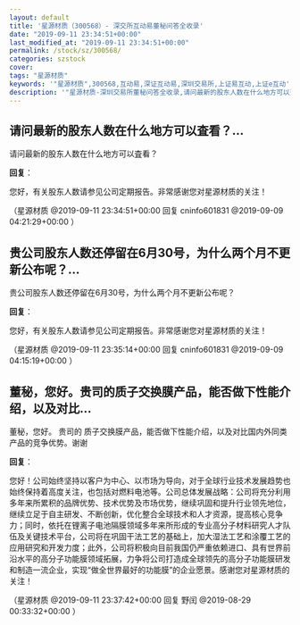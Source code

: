 ```yaml
---
layout: default
title: '星源材质（300568）- 深交所互动易董秘问答全收录'
date: "2019-09-11 23:34:51+00:00"
last_modified_at: "2019-09-11 23:34:51+00:00"
permalink: /stock/sz/300568/
categories: szstock
cover: 
tags: "星源材质"
keywords: '"星源材质",300568,互动易,深证互动易,深圳交易所,上证易互动,上证e互动'
description: '"星源材质-深圳交易所董秘问答全收录,请问最新的股东人数在什么地方可以査看？"'
---
```


## 请问最新的股东人数在什么地方可以査看？...

请问最新的股东人数在什么地方可以査看？

**回复**：

您好，有关股东人数请参见公司定期报告。非常感谢您对星源材质的关注！ 

（星源材质  @2019-09-11 23:34:51+00:00 回复 cninfo601831  @2019-09-09 04:21:29+00:00 ）

## 贵公司股东人数还停留在6月30号，为什么两个月不更新公布呢？...

贵公司股东人数还停留在6月30号，为什么两个月不更新公布呢？

**回复**：

您好，有关股东人数请参见公司定期报告。非常感谢您对星源材质的关注！ 

（星源材质  @2019-09-11 23:35:14+00:00 回复 cninfo601831  @2019-09-09 04:15:19+00:00 ）

## 董秘，您好。贵司的质子交换膜产品，能否做下性能介绍，以及对比...

董秘，您好。 贵司的 质子交换膜产品，能否做下性能介绍，以及对比国内外同类产品的竞争优势。谢谢

**回复**：

您好！公司始终坚持以客户为中心、以市场为导向，对于全球行业技术发展趋势也始终保持着高度关注，也包括对燃料电池等。公司总体发展战略：公司将充分利用多年来所累积的品牌优势、技术优势及市场优势，继续巩固和提升行业领先地位，继续立足于自主研发、不断创新，优化整合全球技术和人才资源，提高核心竞争力；同时，依托在锂离子电池隔膜领域多年来所形成的专业高分子材料研究人才队伍及关键技术平台，公司将在巩固干法工艺的基础上，加大湿法工艺和涂覆工艺的应用研究和开发力度；此外，公司将积极向目前我国仍严重依赖进口、具有世界前沿水平的高分子功能膜领域拓展，力争将公司打造成全球领先的高分子功能膜研发和制造一流企业，实现“做全世界最好的功能膜”的企业愿景。感谢您对星源材质的关注！ 

（星源材质  @2019-09-11 23:37:42+00:00 回复 野闰  @2019-08-29 00:33:32+00:00 ）

